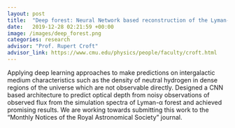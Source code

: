 ```yaml
---
layout: post
title:  "Deep forest: Neural Network based reconstruction of the Lyman-α forest"
date:   2019-12-28 02:21:59 +00:00
image: /images/deep_forest.png
categories: research
advisor: "Prof. Rupert Croft"
advisor_link: https://www.cmu.edu/physics/people/faculty/croft.html
---
```

Applying deep learning approaches to make predictions on intergalactic medium characteristics such as the density of neutral hydrogen in dense regions of the universe which are not observable directly. Designed a CNN based architecture to predict optical depth from noisy observations of observed flux from the simulation spectra of Lyman-α forest and achieved promising results. We are working towards submitting this work to the “Monthly Notices of the Royal Astronomical Society” journal.
